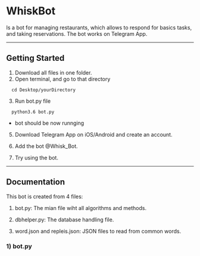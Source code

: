 # WhiskBot
Is a bot for managing restaurants, which allows to respond for basics tasks, and taking reservations. The bot works on Telegram App.


---------------

## Getting Started

1)  Download all files in one folder.
2)  Open terminal, and go to that directory 
```shell
  cd Desktop/yourDirectory
```

3)  Run bot.py file
```shell
  python3.6 bot.py
```
- bot should be now runnging

5)  Download Telegram App on iOS/Android and create an account.

6)  Add the bot @Whisk_Bot.

7)  Try using the bot.

---------------

## Documentation 

This bot is created from 4 files:

1)  bot.py: The mian file wiht all algorithms and methods.

2)  dbhelper.py: The database handling file.

3)  word.json and repleis.json: JSON files to read from common words.


### 1) bot.py
